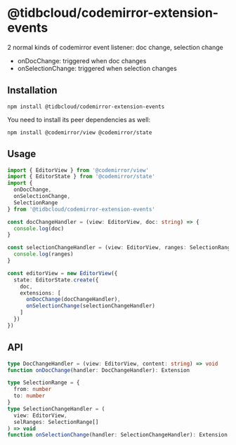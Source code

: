 # @tidbcloud/codemirror-extension-events

2 normal kinds of codemirror event listener: doc change, selection change

- onDocChange: triggered when doc changes
- onSelectionChange: triggered when selection changes

## Installation

```shell
npm install @tidbcloud/codemirror-extension-events
```

You need to install its peer dependencies as well:

```shell
npm install @codemirror/view @codemirror/state
```

## Usage

```ts
import { EditorView } from '@codemirror/view'
import { EditorState } from '@codemirror/state'
import {
  onDocChange,
  onSelectionChange,
  SelectionRange
} from '@tidbcloud/codemirror-extension-events'

const docChangeHandler = (view: EditorView, doc: string) => {
  console.log(doc)
}

const selectionChangeHandler = (view: EditorView, ranges: SelectionRange[]) => {
  console.log(ranges)
}

const editorView = new EditorView({
  state: EditorState.create({
    doc,
    extensions: [
      onDocChange(docChangeHandler),
      onSelectionChange(selectionChangeHandler)
    ]
  })
})
```

## API

```ts
type DocChangeHandler = (view: EditorView, content: string) => void
function onDocChange(handler: DocChangeHandler): Extension

type SelectionRange = {
  from: number
  to: number
}
type SelectionChangeHandler = (
  view: EditorView,
  selRanges: SelectionRange[]
) => void
function onSelectionChange(handler: SelectionChangeHandler): Extension
```
